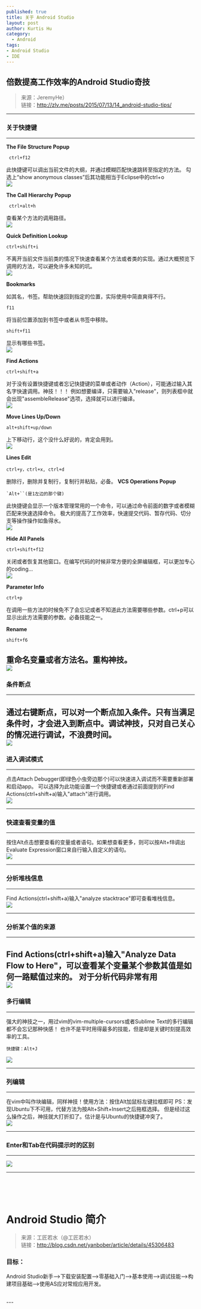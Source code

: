```yaml
--- 
published: true
title: 关于 Android Studio
layout: post
author: Kurtis Hu
category: 
  - Android
tags: 
- Android Studio
- IDE
---
```


##  倍数提高工作效率的Android Studio奇技  
> 来源：JeremyHe）<br/>
> 链接：http://zlv.me/posts/2015/07/13/14_android-studio-tips/
---
### 关于快捷键
---
 **The File Structure Popup**
```
 ctrl+f12 
```  
此快捷键可以调出当前文件的大纲，并通过模糊匹配快速跳转至指定的方法。
勾选上“show anonymous classes”后其功能相当于Eclipse中的ctrl+o  
![](http://zlv.me/pics/14-ctrl+f12.gif)  

**The Call Hierarchy Popup**  
```
 ctrl+alt+h 
```  
查看某个方法的调用路径。  
![](http://zlv.me/pics/14-ctrl+alt+h.gif)


**Quick Definition Lookup**    
```
ctrl+shift+i 
```  
不离开当前文件当前类的情况下快速查看某个方法或者类的实现。通过大概预览下调用的方法，可以避免许多未知的坑。  
![](http://zlv.me/pics/14-ctrl+shift+i.gif)

**Bookmarks**  

如其名，书签。帮助快速回到指定的位置，实际使用中简直爽得不行。  
```
f11
```  
将当前位置添加到书签中或者从书签中移除。  
```
shift+f11 
```  
显示有哪些书签。  
![](http://zlv.me/pics/14-Bookmarks.gif)


**Find Actions**  
```
ctrl+shift+a 
```  
对于没有设置快捷键或者忘记快捷键的菜单或者动作（Action），可能通过输入其名字快速调用。神技！！！
例如想要编译，只需要输入"release"，则列表框中就会出现"assembleRelease"选项，选择就可以进行编译。  
![](http://zlv.me/pics/14-FindActions.gif)

**Move Lines Up/Down**  
```
alt+shift+up/down 
```  
上下移动行，这个没什么好说的，肯定会用到。  
![](http://zlv.me/pics/14-MoveLinesUpDown.gif)

**Lines Edit**  
```
ctrl+y，ctrl+x, ctrl+d 
```  
删除行，删除并复制行，复制行并粘贴，必备。
**VCS Operations Popup**  
```
`Alt+``(是1左边的那个键) 
```  
此快捷键会显示一个版本管理常用的一个命令，可以通过命令前面的数字或者模糊匹配来快速选择命令。
极大的提高了工作效率，快速提交代码、暂存代码、切分支等操作操作如鱼得水。  
![](http://zlv.me/pics/14-vcspopup.gif)

**Hide All Panels**  
```
ctrl+shift+f12 
```  
关闭或者恢复其他窗口。在编写代码的时候非常方便的全屏编辑框，可以更加专心的coding...  
![](http://zlv.me/pics/14-hideallwindows.gif)

**Parameter Info**  
```
ctrl+p
```  
在调用一些方法的时候免不了会忘记或者不知道此方法需要哪些参数。ctrl+p可以显示出此方法需要的参数。必备技能之一。  

**Rename**  

```
shift+f6
```  
重命名变量或者方法名。重构神技。  
![](http://zlv.me/pics/14-rename.gif)
---
### 条件断点
---
通过右键断点，可以对一个断点加入条件。只有当满足条件时，才会进入到断点中。调试神技，只对自己关心的情况进行调试，不浪费时间。  
![](http://zlv.me/pics/14-conditionalbreakpoint.gif)
---
### 进入调试模式
---
点击Attach Debugger(即绿色小虫旁边那个)可以快速进入调试而不需要重新部署和启动app。
可以选择为此功能设置一个快捷键或者通过前面提到的Find Actions(ctrl+shift+a)输入"attach"进行调用。  
![](http://zlv.me/pics/14-attachdebugger.gif)

---
### 快速查看变量的值
---
按住Alt点击想要查看的变量或者语句。如果想查看更多，则可以按Alt+f8调出Evaluate Expression窗口来自行输入自定义的语句。  
![](http://zlv.me/pics/14-mouse_evaluate_expression.gif)

---
### 分析堆栈信息
---
Find Actions(ctrl+shift+a)输入"analyze stacktrace"即可查看堆栈信息。  
![](http://zlv.me/pics/14-analyzestacktrace.gif)

---
### 分析某个值的来源
---
Find Actions(ctrl+shift+a)输入"Analyze Data Flow to Here"，可以查看某个变量某个参数其值是如何一路赋值过来的。
对于分析代码非常有用  
![](http://zlv.me/pics/14-analyzedataflow.gif)
---
### 多行编辑
---
强大的神技之一，用过vim的vim-multiple-cursors或者Sublime Text的多行编辑都不会忘记那种快感！ 也许不是平时用得最多的技能，但是却是关键时刻提高效率的工具。    
```
快捷键：Alt+J
```  
![](http://zlv.me/pics/14-multiselection.gif)

---
### 列编辑
---
在vim中叫作块编辑，同样神技！使用方法：按住Alt加鼠标左键拉框即可
PS：发现Ubuntu下不可用，代替方法为按Alt+Shift+Insert之后拖框选择。
但是经过这么操作之后，神技就大打折扣了。估计是与Ubuntu的快捷键冲突了。  
![](http://zlv.me/pics/14-columnselection.gif)

---
### Enter和Tab在代码提示时的区别
---  
![](http://zlv.me/pics/14-codecompletionentertab.gif)

---
<br/>
<br/>
<br/>

# Android Studio 简介
> 来源：工匠若水（@工匠若水）<br/>
> 链接：http://blog.csdn.net/yanbober/article/details/45306483

### 目标：
Android Studio新手–>下载安装配置–>零基础入门–>基本使用–>调试技能–>构建项目基础–>使用AS应对常规应用开发。

<br>
---

